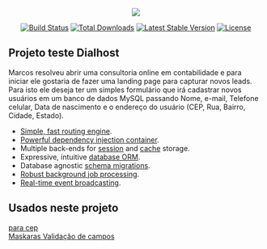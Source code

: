 <p align="center"><img src="https://laravel.com/assets/img/components/logo-laravel.svg"></p>

<p align="center">
<a href="https://travis-ci.org/laravel/framework"><img src="https://travis-ci.org/laravel/framework.svg" alt="Build Status"></a>
<a href="https://packagist.org/packages/laravel/framework"><img src="https://poser.pugx.org/laravel/framework/d/total.svg" alt="Total Downloads"></a>
<a href="https://packagist.org/packages/laravel/framework"><img src="https://poser.pugx.org/laravel/framework/v/stable.svg" alt="Latest Stable Version"></a>
<a href="https://packagist.org/packages/laravel/framework"><img src="https://poser.pugx.org/laravel/framework/license.svg" alt="License"></a>
</p>

## Projeto teste Dialhost

Marcos resolveu abrir uma consultoria online em contabilidade e para iniciar ele gostaria de fazer uma landing page para capturar novos leads. Para isto ele deseja ter um simples formulário que irá cadastrar novos usuários em um banco de dados MySQL passando Nome, e-mail, Telefone celular, Data de nascimento e o endereço do usuário (CEP, Rua, Bairro, Cidade, Estado).

- [Simple, fast routing engine](https://laravel.com/docs/routing).
- [Powerful dependency injection container](https://laravel.com/docs/container).
- Multiple back-ends for [session](https://laravel.com/docs/session) and [cache](https://laravel.com/docs/cache) storage.
- Expressive, intuitive [database ORM](https://laravel.com/docs/eloquent).
- Database agnostic [schema migrations](https://laravel.com/docs/migrations).
- [Robust background job processing](https://laravel.com/docs/queues).
- [Real-time event broadcasting](https://laravel.com/docs/broadcasting).



## Usados neste projeto

<a href="https://viacep.com.br/exemplo/jquery/" target="_blank">para cep</a> <br>
<a href="http://digitalbush.com/projects/masked-input-plugin/" target="_blank"> Maskaras </a>
<a href="https://1000hz.github.io/bootstrap-validator/" target="_blank"> Validação de campos </a>
